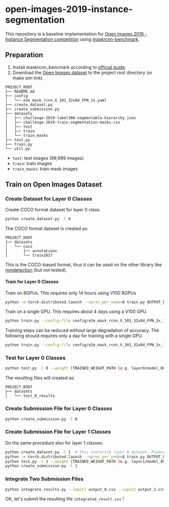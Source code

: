 # open-images-2019-instance-segmentation

This repository is a baseline implementation for [Open Images 2019 - Instance Segmentation competition](https://www.kaggle.com/c/open-images-2019-instance-segmentation)
using [maskrcnn-benchmark](https://github.com/facebookresearch/maskrcnn-benchmark).

## Preparation

1. Install maskrcnn_bencmark according to [official guide](https://github.com/facebookresearch/maskrcnn-benchmark/blob/master/INSTALL.md).
2. Download the [Open Images dataset](https://storage.googleapis.com/openimages/web/download.html) to the project root directory (or make sim link).

```
PROJECT_ROOT
├── README.md
├── config
│   └── e2e_mask_rcnn_X_101_32x8d_FPN_1x.yaml
├── create_dataset.py
├── create_submission.py
├── datasets
│   ├── challenge-2019-label300-segmentable-hierarchy.json
│   ├── challenge-2019-train-segmentation-masks.csv
│   ├── test
│   ├── train
│   └── train_masks
├── test.py
├── train.py
└── util.py
```

- `test`: test images (99,999 images)
- `train`: train images
- `train_masks`: train mask images

## Train on Open Images Dataset

### Create Dataset for Layer 0 Classes

Create COCO format dataset for layer 0 class.

```bash
python create_dataset.py -l 0
```

The COCO format dataset is created as:

```
PROJECT_ROOT
├── datasets
│   └── coco
│       ├── annotations
│       └── train2017
```

This is the COCO-based format, thus it can be used on the other library like [mmdetection](https://github.com/open-mmlab/mmdetection) (but not tested).

#### Train for Layer 0 Classes

Train on 8GPUs. This requires only 14 hours using V100 8GPUs

```bash
python -m torch.distributed.launch --nproc_per_node=8 train.py OUTPUT_DIR "layer0"
```

Train on a single GPU. This requires about 4 days using a V100 GPU.

```bash
python train.py --config-file config/e2e_mask_rcnn_X_101_32x8d_FPN_1x_1gpu.yaml OUTPUT_DIR "layer0"
```

Training steps can be reduced without large degradation of accuracy.
The following should requires only a day for training with a single GPU.

```bash
python train.py --config-file config/e2e_mask_rcnn_X_101_32x8d_FPN_1x_1gpu.yaml OUTPUT_DIR "layer0" SOLVER.STEPS "(70000, 100000)" SOLVER.MAX_ITER 120000
```

### Test for Layer 0 Classes

```bash
python test.py -l 0 --weight [TRAINED_WEIGHT_PATH (e.g. layer0/model_0060000.pth)]
```

The resulting files will created as:

```
PROJECT_ROOT
├── datasets
│   └── test_0_results
```

### Create Submission File for Layer 0 Classes

```bash
python create_submission.py -l 0
```

### Create Submission File for Layer 1 Classes

Do the same procedure also for layer 1 classes:

```bash
python create_dataset.py -l 1  # this overwrite layer 0 dataset. Please move it if needed later
python -m torch.distributed.launch --nproc_per_node=8 train.py OUTPUT_DIR "layer1"
python test.py -l 1 --weight [TRAINED_WEIGHT_PATH (e.g. layer1/model_0060000.pth)]
python create_submission.py -l 1
```

### Integrate Two Submission Files

```bash
python integrate_results.py --input1 output_0.csv --input2 output_1.csv
```

OK, let's submit the resulting file `integrated_result.csv` !

